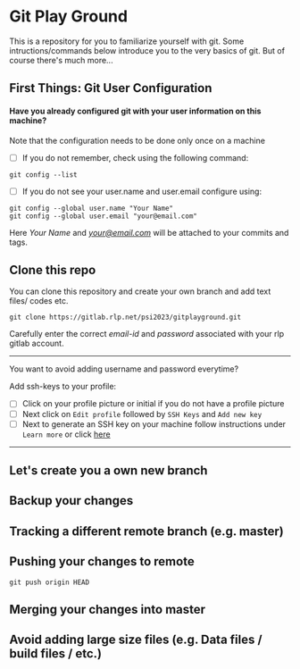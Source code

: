 # Git Play Ground

This is a repository for you to familiarize yourself with git. Some intructions/commands below introduce you to the very basics of git. But of course there's much more...

## First Things: Git User Configuration

#### Have you already configured git with your user information on this machine?
Note that the configuration needs to be done only once on a machine

- [ ] If you do not remember, check using the following command:

```
git config --list

```

- [ ] If you do not see your user.name and user.email configure using:

```
git config --global user.name "Your Name"
git config --global user.email "your@email.com"

```

Here *Your Name* and *your@email.com* will be attached to your commits and tags.


## Clone this repo

You can clone this repository and create your own branch and add text files/ codes etc.

```
git clone https://gitlab.rlp.net/psi2023/gitplayground.git

```
Carefully enter the correct *email-id* and *password* associated with your rlp gitlab account.

---
You want to avoid adding username and password everytime?

Add ssh-keys to your profile:
- [ ] Click on your profile picture or initial if you do not have a profile picture
- [ ] Next click on `Edit profile` followed by `SSH Keys` and `Add new key`
- [ ] Next to generate an SSH key on your machine follow instructions under `Learn more` or click [here](https://gitlab.rlp.net/help/user/ssh.md)
---

## Let's create you a own new branch



## Backup your changes



## Tracking a different remote branch (e.g. master)


## Pushing your changes to remote

```
git push origin HEAD
```

## Merging your changes into master


## Avoid adding large size files (e.g. Data files / build files / etc.)  



